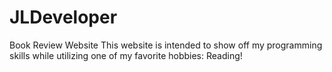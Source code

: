 # JLDeveloper
Book Review Website
This website is intended to show off my programming skills while utilizing one of my favorite hobbies: Reading!
